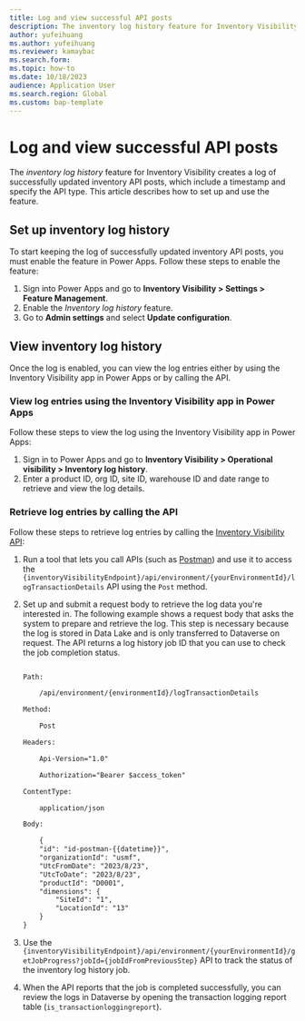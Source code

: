 ```yaml
---
title: Log and view successful API posts
description: The inventory log history feature for Inventory Visibility creates a log of successfully updated inventory API posts, which include a timestamp and specify the API type. This article describes how to set up and use the feature.
author: yufeihuang
ms.author: yufeihuang
ms.reviewer: kamaybac
ms.search.form:
ms.topic: how-to
ms.date: 10/18/2023
audience: Application User
ms.search.region: Global
ms.custom: bap-template
---
```


# Log and view successful API posts

The *inventory log history* feature for Inventory Visibility creates a log of successfully updated inventory API posts, which include a timestamp and specify the API type. This article describes how to set up and use the feature.

## Set up inventory log history

To start keeping the log of successfully updated inventory API posts, you must enable the feature in Power Apps. Follow these steps to enable the feature:

1. Sign into Power Apps and go to **Inventory Visibility \> Settings \> Feature Management**.
1. Enable the *Inventory log history* feature.
1. Go to **Admin settings** and select **Update configuration**.

## View inventory log history

Once the log is enabled, you can view the log entries either by using the Inventory Visibility app in Power Apps or by calling the API.

### View log entries using the Inventory Visibility app in Power Apps

Follow these steps to view the log using the Inventory Visibility app in Power Apps:

1. Sign in to Power Apps and go to **Inventory Visibility \> Operational visibility \> Inventory log history**.
1. Enter a product ID, org ID, site ID, warehouse ID and date range to retrieve and view the log details.

### Retrieve log entries by calling the API

Follow these steps to retrieve log entries by calling the [Inventory Visibility API](inventory-visibility-api.md):

1. Run a tool that lets you call APIs (such as [Postman](https://www.postman.com/)) and use it to access the `{inventoryVisibilityEndpoint}/api/environment/{yourEnvironmentId}/logTransactionDetails` API using the `Post` method.
1. Set up and submit a request body to retrieve the log data you're interested in. The following example shows a request body that asks the system to prepare and retrieve the log. This step is necessary because the log is stored in Data Lake and is only transferred to Dataverse on request. The API returns a log history job ID that you can use to check the job completion status.

    ```txt
    
    Path:
    
        /api/environment/{environmentId}/logTransactionDetails
    
    Method:
    
        Post
    
    Headers:
    
        Api-Version="1.0"

        Authorization="Bearer $access_token"
    
    ContentType:
    
        application/json
    
    Body:
    
        {
        "id": "id-postman-{{datetime}}",
        "organizationId": "usmf",
        "UtcFromDate": "2023/8/23",
        "UtcToDate": "2023/8/23",
        "productId": "D0001",
        "dimensions": {
            "SiteId": "1",
            "LocationId": "13"
        }
    }
    
    ```

1. Use the `{inventoryVisibilityEndpoint}/api/environment/{yourEnvironmentId}/getJobProgress?jobId={jobIdFromPreviousStep}` API to track the status of the inventory log history job.

1. When the API reports that the job is completed successfully, you can review the logs in Dataverse by opening the transaction logging report table (`is_transactionloggingreport`).
